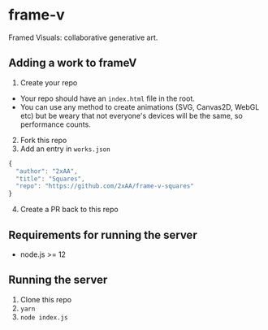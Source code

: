# frame-v
Framed Visuals: collaborative generative art.

## Adding a work to frameV
1. Create your repo
  * Your repo should have an `index.html` file in the root.
  * You can use any method to create animations (SVG, Canvas2D, WebGL etc) but be weary that not everyone's devices will be the same, so performance counts.
2. Fork this repo
3. Add an entry in `works.json`
```JavaScript
{
  "author": "2xAA",
  "title": "Squares",
  "repo": "https://github.com/2xAA/frame-v-squares"
}
```
4. Create a PR back to this repo

## Requirements for running the server
* node.js >= 12

## Running the server
1. Clone this repo
2. `yarn`
3. `node index.js`
